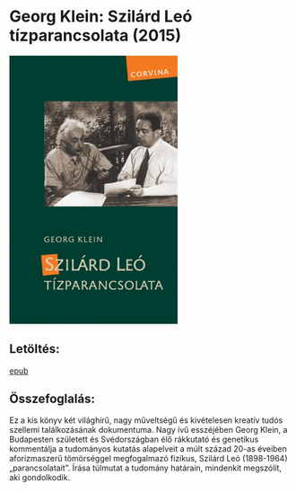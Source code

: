 # <a name="id_981">Georg Klein: Szilárd Leó tízparancsolata (2015)</a>
<img src="https://github.com/BercziSandor/calibre_lib/raw/main/Georg%20Klein/Szilard%20Leo%20tizparancsolata%20%28981%29/cover.jpg" alt="cover" width="300"/>

## Letöltés:
[epub](https://github.com/BercziSandor/calibre_lib/raw/main/Georg%20Klein/Szilard%20Leo%20tizparancsolata%20%28981%29/Szilard%20Leo%20tizparancsolata%20-%20Georg%20Klein.epub)

## Összefoglalás:
<div>
<p>Ez a kis könyv két világhírű, nagy műveltségű és kivételesen kreatív tudós szellemi találkozásának dokumentuma. Nagy ívű esszéjében Georg Klein, a Budapesten született és Svédországban élő rákkutató és genetikus kommentálja a tudományos kutatás alapelveit a múlt század 20-as éveiben aforizmaszerű tömörséggel megfogalmazó fizikus, Szilárd Leó (1898-1964) „parancsolatait”. Írása túlmutat a tudomány határain, mindenkit megszólít, aki gondolkodik.</p></div>

